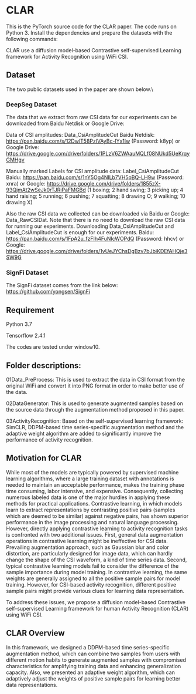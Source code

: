 # CLAR


This is the PyTorch source code for the CLAR paper. 
The code runs on Python 3. 
Install the dependencies and prepare the datasets with the following commands:


CLAR use a diffusion model-based Contrastive self-supervised Learning framework for Activity Recognition using WiFi CSI.


## Dataset


The two public datasets used in the paper are shown below.\


### DeepSeg Dataset


The data that we extract from raw CSI data for our experiments can be downloaded from Baidu Netdisk or Google Drive:


Data of CSI amplitudes: Data_CsiAmplitudeCut Baidu Netdisk: https://pan.baidu.com/s/12DwlT58PzlVAyBc-lYx1lw (Password: k8yp) or Google Drive: https://drive.google.com/drive/folders/1PLzV6ZWAauMQLf08NUkd5UeKrqyGMHgv


Manually marked Labels for CSI amplitude data: Label_CsiAmplitudeCut Baidu: https://pan.baidu.com/s/1nY5Og4NlLb7VH5oBQ-LH9w (Password: xnra) or Google: https://drive.google.com/drive/folders/1855zX-93QjmAt2wSeJk0rTJRiPaFMGBd (1 boxing; 2 hand swing; 3 picking up; 4 hand raising; 5 running; 6 pushing; 7 squatting; 8 drawing O; 9 walking; 10 drawing X)



Also the raw CSI data we collected can be downloaded via Baidu or Google: Data_RawCSIDat. Note that there is no need to download the raw CSI data for running our experiments. Downloading Data_CsiAmplitudeCut and Label_CsiAmplitudeCut is enough for our experiments. Baidu: https://pan.baidu.com/s/1FpA2u_fzFIh4FuNIcWOPdQ (Password: hhcv) or Google: https://drive.google.com/drive/folders/1vUeJYChsDgBzv7bJbiKDEfAHQje3SW9G




### SignFi Dataset

The SignFi dataset comes from the link below: https://github.com/yongsen/SignFi


## Requirement

Python 3.7

Tensorflow 2.4.1

The codes are tested under window10.


## Folder descriptions:

01Data_PreProcess: This is used to extract the data in CSI format from the original WiFi and convert it into PNG format in order to make better use of the data.


02DataGenerator: This is used to generate augmented samples based on the source data  through the augmentation method proposed in this paper.


03ActivityRecognition: Based on the self-supervised learning framework: SimCLR, DDPM-based time series-specific augmentation method and the adaptive weight algorithm are added to significantly improve the performance of activity recognition.


## Motivation for CLAR



While most of the models are typically powered by supervised machine learning algorithms, where a large training dataset with annotations is needed to maintain an acceptable performance, makes the training phase time consuming, labor intensive, and expensive.
Consequently, collecting numerous labeled data is one of the major hurdles in applying these methods for practical applications. Contrastive learning, in which models learn to extract representations by contrasting positive pairs (samples which are deemed to be similar) against negative pairs, has shown superior performance in the image processing and natural language processing.
However, directly applying contrastive learning to activity recognition tasks is confronted with two additional issues.
First, general data augmentation operations in contrastive learning might be ineffective for CSI data.
Prevailing augmentation approach, such as Gaussian blur and color distortion, are particularly designed for image data, which can hardly change the shape of the CSI waveform, a kind of time series data.
Second, typical contrastive learning models fail to consider the difference of the sample importance during model training. 
In contrastive learning, the same weights are generally assigned to all the positive sample pairs for model training.
However, for CSI-based activity recognition, different positive sample pairs might provide various clues for learning data representation. 



To address these issues, we propose a diffusion model-based Contrastive self-supervised Learning framework for human Activity Recognition (CLAR) using WiFi CSI.






## CLAR Overview

In this framework, we designed a DDPM-based time series-specific augmentation method, which can combine two samples from users with different motion habits to generate augmented samples with compromised characteristics for amplifying training data and enhancing generalization capacity.
Also, we presented an adaptive weight algorithm, which can adaptively adjust the weights of positive sample pairs for learning better data representations.








